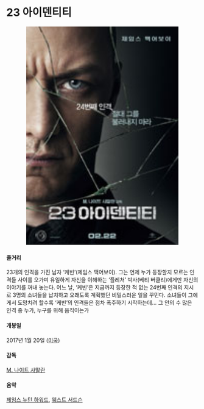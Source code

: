 # 23 아이덴티티
<p align="center">
<img src="https://github.com/GeekInTheClass/MyFavoriteMovies/blob/master/img/Split.gif" width="400px"/></p>

#### 줄거리

23개의 인격을 가진 남자 ‘케빈’(제임스 맥어보이). 그는 언제 누가 등장할지 모르는 인격들 사이를 오가며 유일하게 자신을 이해하는 ‘플레처’ 박사(베티 버클리)에게만 자신의 이야기를 꺼내 놓는다. 어느 날, ‘케빈’은 지금까지 등장한 적 없는 24번째 인격의 지시로 3명의 소녀들을 납치하고 오래도록 계획했던 비밀스러운 일을 꾸민다. 소녀들이 그에게서 도망치려 할수록 ‘케빈’의 인격들은 점차 폭주하기 시작하는데… 그 안의 수 많은 인격 중 누가, 누구를 위해 움직이는가

#### 개봉일

2017년 1월 20일 ([미국](https://www.google.co.kr/search?biw=1280&bih=703&q=%EB%AF%B8%EA%B5%AD&stick=H4sIAAAAAAAAAOPgE-LVT9c3NEwqz4i3SMuJV-LUz9U3sEw2LzfQMstOttJPy8zJBRNWmXmZJZmJOQolGamJJUWZyUBmUWp6Zn4emJGTmlicqpCSWJIKAHLyKHZUAAAA&sa=X&ved=0ahUKEwiPxKzvttrSAhULgLwKHYHPC-wQmxMInQEoATAW))

#### 감독

[M. 나이트 샤말란](https://www.google.co.kr/search?biw=1280&bih=703&q=M.+%EB%82%98%EC%9D%B4%ED%8A%B8+%EC%83%A4%EB%A7%90%EB%9E%80&stick=H4sIAAAAAAAAAOPgE-LVT9c3NEwqz4i3SMuJV-LQz9U3yCoqLNQSy0620k_LzMkFE1YpmUWpySX5RQBNO0LZMwAAAA&sa=X&ved=0ahUKEwiPxKzvttrSAhULgLwKHYHPC-wQmxMIoQEoATAX)

#### 음악

[제임스 뉴턴 하워드](https://www.google.co.kr/search?biw=1280&bih=703&q=%EC%A0%9C%EC%9E%84%EC%8A%A4+%EB%89%B4%ED%84%B4+%ED%95%98%EC%9B%8C%EB%93%9C&stick=H4sIAAAAAAAAAOPgE-LVT9c3NEwqz4i3SMuJV-LUz9U3MMqqyC3SEs5OttJPy8zJBRNWuaXFmckAUqf-tzEAAAA&sa=X&ved=0ahUKEwiPxKzvttrSAhULgLwKHYHPC-wQmxMIrgEoATAa), [웨스트 서드슨](https://www.google.co.kr/search?biw=1280&bih=703&q=%EC%9B%A8%EC%8A%A4%ED%8A%B8+%EC%84%9C%EB%93%9C%EC%8A%A8&stick=H4sIAAAAAAAAAOPgE-LVT9c3NEwqz4i3SMuJV-LSz9U3MM8rNyhL0xLOTrbST8vMyQUTVrmlxZnJAAq3_uIyAAAA&sa=X&ved=0ahUKEwiPxKzvttrSAhULgLwKHYHPC-wQmxMIrwEoAjAa)
